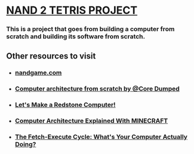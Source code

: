 

# [NAND 2 TETRIS PROJECT](https://www.nand2tetris.org/)

### This is a project that goes from building a computer from scratch and building its software from scratch.

## Other resources to visit

* ### [nandgame.com](https://nandgame.com/)
* ### [Computer architecture from scratch by @Core Dumped](https://www.youtube.com/watch?v=HjneAhCy2N4&list=PL9vTTBa7QaQOoMfpP3ztvgyQkPWDPfJez)
* ### [Let's Make a Redstone Computer!](https://www.youtube.com/watch?v=osFa7nwHHz4&list=PL5LiOvrbVo8nPTtdXAdSmDWzu85zzdgRT)
* ### [Computer Architecture Explained With MINECRAFT](https://www.youtube.com/watch?v=dV_lf1kyV9M)
* ### [The Fetch-Execute Cycle: What's Your Computer Actually Doing?](https://www.youtube.com/watch?v=Z5JC9Ve1sfI)